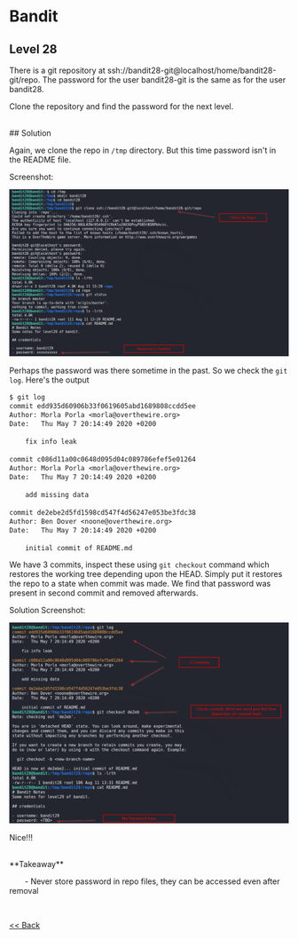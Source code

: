 # Bandit

## Level 28
There is a git repository at ssh://bandit28-git@localhost/home/bandit28-git/repo. The password for the user bandit28-git is the same as for the user bandit28.

Clone the repository and find the password for the next level.

<br/>
## Solution

Again, we clone the repo in `/tmp` directory. But this time password isn't in the README file.

Screenshot:

![Level 28 Image](./images/Level28.1.png)


Perhaps the password was there sometime in the past. So we check the `git log`.  Here's the output

```shell
$ git log                                     
commit edd935d60906b33f0619605abd1689808ccdd5ee                                 
Author: Morla Porla <morla@overthewire.org>                                     
Date:   Thu May 7 20:14:49 2020 +0200   

    fix info leak                       

commit c086d11a00c0648d095d04c089786efef5e01264                                 
Author: Morla Porla <morla@overthewire.org>                                     
Date:   Thu May 7 20:14:49 2020 +0200   

    add missing data                    

commit de2ebe2d5fd1598cd547f4d56247e053be3fdc38                                 
Author: Ben Dover <noone@overthewire.org>                                       
Date:   Thu May 7 20:14:49 2020 +0200   

    initial commit of README.md      
```

We have 3 commits, inspect these using `git checkout` command which restores the working tree depending upon the HEAD. Simply put it restores the repo to a state when commit was made.
We find that password was present in second commit and removed afterwards.

Solution Screenshot:

![Level 28 Image](./images/Level28.2.png)

Nice!!!

<br/>
<span id=green>**Takeaway**</span><br/>

  - Never store password in repo files, they can be accessed even after removal<br/>

<br/>

[<< Back](https://grey-fish.github.io/Bandit/index.html)



